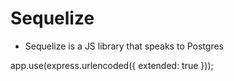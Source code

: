 # Sequelize

-   Sequelize is a JS library that speaks to Postgres

app.use(express.urlencoded({ extended: true }));